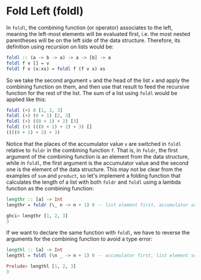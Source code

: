 # Fold Left \(foldl\)

In `foldl`, the combining function \(or operator\) associates to the left, meaning the left-most elements will be evaluated first, i.e. the most nested parentheses will be on the left side of the data structure. Therefore, its definition using recursion on lists would be:

```haskell
foldl :: (a -> b -> a) -> a -> [b] -> a
foldl f v [] = v
foldl f v (x:xs) = foldl f (f v x) xs
```

So we take the second argument `v` and the head of the list `x` and apply the combining function on them, and then use that result to feed the recursive function for the rest of the list. The sum of a list using `foldl` would be applied like this:

```haskell
foldl (+) 0 [1, 2, 3]
foldl (+) (0 + 1) [2, 3]
foldl (+) ((0 + 1) + 2) [3]
foldl (+) (((0 + 1) + 2) + 3) []
((((0 + 1) + 2) + 3)
```

Notice that the places of the accumulator value `v` are switched in `foldl` relative to `foldr` in the combining function `f`. That is, in `foldr`, the first argument of the combining function is an element from the data structure, while in `foldl`, the first argument is the accumulator value and the second one is the element of the data structure. This may not be clear from the examples of `sum` and `product`, so let's implement a folding function that calculates the length of a list with both `foldr` and `foldl` using a lambda function as the combining function:

```haskell
lengthr :: [a] -> Int
lengthr = foldr (\_ n -> n + 1) 0 -- list element first, accumulator second

ghci> lengthr [1, 2, 3]
3
```

If we want to declare the same function with `foldl`, we have to reverse the arguments for the combining function to avoid a type error:

```haskell
lengthl :: [a] -> Int
lengthl = foldl (\n _ -> n + 1) 0 -- accumulator first, list element second

Prelude> lengthl [1, 2, 3]
3
```



